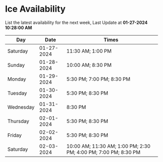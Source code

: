 # Ice Availability

List the latest availability for the next week, Last Update at **01-27-2024 10:28:00 AM**

| Day         | Date        | Times       |
| ----------- | ----------- | ----------- |
|Saturday|01-27-2024|11:30 AM; 1:00 PM|
|Sunday|01-28-2024|10:00 AM; 8:30 PM|
|Monday|01-29-2024|5:30 PM; 7:00 PM; 8:30 PM|
|Tuesday|01-30-2024|5:30 PM; 8:30 PM|
|Wednesday|01-31-2024|8:30 PM|
|Thursday|02-01-2024|5:30 PM; 8:30 PM|
|Friday|02-02-2024|5:30 PM; 8:30 PM|
|Saturday|02-03-2024|10:00 AM; 11:30 AM; 1:00 PM; 2:30 PM; 4:00 PM; 7:00 PM; 8:30 PM|
